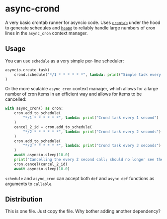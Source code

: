 # async-crond

A very basic crontab runner for asyncio code. Uses [`crontab`](https://pypi.org/project/crontab/) under the hood to generate schedules and [`heapq`](https://docs.python.org/3/library/heapq.html) to reliably handle large numbers of cron lines in the `async_cron` context manager.

## Usage

You can use `schedule` as a very simple per-line scheduler:

```python
asyncio.create_task(
    crond.schedule("*/1 * * * * * *", lambda: print("Simple task every 1 second"))
)
```

Or the more scalable `async_cron` context manager, which allows for a large number of cron items in an efficient way and allows for items to be cancelled:

```python
with async_cron() as cron:
    cron.add_to_schedule(
        "*/1 * * * * * *", lambda: print("Crond task every 1 second")
    )
    cancel_2_id = cron.add_to_schedule(
        "*/2 * * * * * *", lambda: print("Crond task every 2 seconds")
    )
    cron.add_to_schedule(
        "*/3 * * * * * *", lambda: print("Crond task every 3 seconds")
    )
    await asyncio.sleep(10.0)
    print("Cancelling the every 2 second call; should no longer see them")
    cron.cancel(cancel_2_id)
    await asyncio.sleep(10.0)
```

`schedule` and `async_cron` can accept both `def` and `async def` functions as arguments to `callable`.


## Distribution

This is one file. Just copy the file. Why bother adding another dependency?
